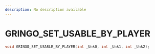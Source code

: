 ```yaml
---
description: No description available 
---
```


# GRINGO_SET_USABLE_BY_PLAYER

```cpp
void GRINGO_SET_USABLE_BY_PLAYER(int _Unk0, int _Unk1, int _Unk2);
```